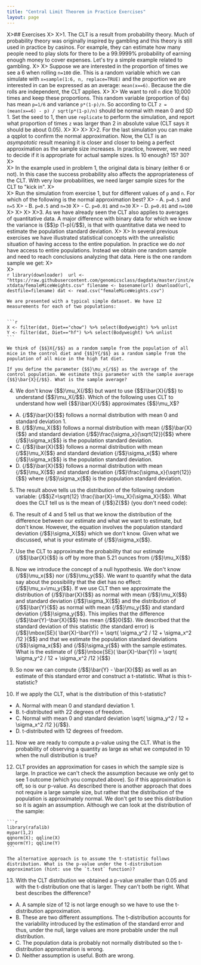 ```yaml
---
title: "Central Limit Theorem in Practice Exercises"
layout: page
---
```


X>## Exercises
X>
X>1. The CLT is a result from probability theory. Much of probability theory was originally inspired by gambling and this theory is still used in practice by casinos. For example, they can estimate how many people need to play slots for there to be a 99.9999% probability of earning enough money to cover expenses. Let's try a simple example related to gambling.
X>
X>    Suppose we are interested in the proportion of times we see a 6 when rolling `n=100` die. This is a random variable which we can simulate with `x=sample(1:6, n, replace=TRUE)` and the proportion we are interested in can be expressed as an average: `mean(x==6)`. Because the die rolls are independent, the CLT applies. 
X>
X>    We want to roll `n` dice 10,000 times and keep these proportions. This random variable (proportion of 6s) has mean `p=1/6` and variance `p*(1-p)/n`. So according to CLT `z = (mean(x==6) - p) / sqrt(p*(1-p)/n)` should be normal with mean 0 and SD 1. Set the seed to 1, then use `replicate` to perform the simulation, and report what proportion of times `z` was larger than 2 in absolute value (CLT says it should be about 0.05).
X>
X>
X>
X>2. For the last simulation you can make a qqplot to confirm the normal approximation. Now, the CLT is an _asympototic_ result meaning it is closer and closer to being a perfect approximation as the sample size increases. In practice, however, we need to decide if it is appropriate for actual sample sizes. Is 10 enough? 15? 30?
X>   
X>    In the example used in problem 1, the original data is binary (either 6 or not). In this case the success probability also affects the appropriateness of the CLT. With very low probabilities, we need larger sample sizes for the CLT to "kick in". 
X>   
X>    Run the simulation from exercise 1, but for different values of `p` and `n`. For which of the following is the normal approximation best?
X>  - A. `p=0.5` and `n=5`
X>  - B. `p=0.5` and `n=30`
X>  - C. `p=0.01` and `n=30`
X>  - D. `p=0.01` and `n=100`
X>
X>
X>
X>3. As we have already seen the CLT also applies to averages of quantitative data. A major difference with binary data for which we know the variance is {$$}p (1-p){/$$}, is that with quantitative data we need to estimate the population standard deviation. 
X>
X>    In several previous exercises we have illustrated statistical concepts with the unrealistic situation of having access to the entire population. In practice we do *not* have access to entire populations. Instead we obtain one random sample and need to reach conclusions analyzing that data. Here is the one random sample we get:
X>   
X>    
    ```r
    library(downloader) 
    url <- "https://raw.githubusercontent.com/genomicsclass/dagdata/master/inst/extdata/femaleMiceWeights.csv"
    filename <- basename(url)
    download(url, destfile=filename)
    dat <- read.csv("femaleMiceWeights.csv") 
    ```

    We are presented with a typical simple dataset. We have 12 measurements for each of two populations:
   
    
    ```r
    X <- filter(dat, Diet=="chow") %>% select(Bodyweight) %>% unlist
    Y <- filter(dat, Diet=="hf") %>% select(Bodyweight) %>% unlist
    ```

    We think of {$$}X{/$$} as a random sample from the population of all mice in the control diet and {$$}Y{/$$} as a random sample from the population of all mice in the high fat diet. 
   
    If you define the parameter {$$}\mu_x{/$$} as the average of the control population. We estimate this parameter with the sample average {$$}\bar{X}{/$$}. What is the sample average?



4. We don't know {$$}\mu_X{/$$} but want to use {$$}\bar{X}{/$$} to understand {$$}\mu_X{/$$}. Which of the following uses CLT to understand how well {$$}\bar{X}{/$$} approximates {$$}\mu_X$?
  - A. {/$$}\bar{X}{$$} follows a normal distribution with mean 0 and standard deviation 1.
  - B. {/$$}\mu_X{$$} follows a normal distribution with mean {/$$}\bar{X}{$$} and standard deviation {/$$}\frac{\sigma_x}{\sqrt{12}}{$$} where {/$$}\sigma_x{$$} is the population standard deviation.
  - C. {/$$}\bar{X}{$$} follows a normal distribution with mean {/$$}\mu_X{$$} and standard deviation {/$$}\sigma_x{$$} where {/$$}\sigma_x{$$} is the population standard deviation.
  - D. {/$$}\bar{X}{$$} follows a normal distribution with mean {/$$}\mu_X{$$} and standard deviation {/$$}\frac{\sigma_x}{\sqrt{12}}{$$} where {/$$}\sigma_x{$$} is the population standard deviation.


5. The result above tells us the distribution of the following random variable: {/$$}Z=\sqrt{12} \frac{\bar{X}-\mu_X}{\sigma_X}{$$}. What does the CLT tell us is the mean of {/$$}Z{$$} (you don't need code):


6. The result of 4 and 5 tell us that we know the distribution of the difference between our estimate and what we want to estimate, but don't know. However, the equation involves the population standard deviation {/$$}\sigma_X{$$} which we don't know. Given what we discussed, what is your estimate of {/$$}\sigma_x{$$}.    


7. Use the CLT to approximate the probability that our estimate {/$$}\bar{X}{$$} is off by more than 5.21 ounces from {/$$}\mu_X{$$}


8. Now we introduce the concept of a null hypothesis. We don't know {/$$}\mu_x{$$} nor {/$$}\mu_y{$$}. We want to quantify what the data say about the possibility that the diet has no effect: {/$$}\mu_x=\mu_y{$$}. If we use CLT then we approximate the distribution of {/$$}\bar{X}{$$} as normal with mean {/$$}\mu_X{$$} and standard deviation {/$$}\sigma_X{$$} and the distribution of {/$$}\bar{Y}{$$}  as normal with mean {/$$}\mu_y{$$} and standard deviation {/$$}\sigma_y{$$}. This implies that the difference {/$$}\bar{Y}-\bar{X}{$$} has mean {/$$}0{$$}. We described that the standard deviation of this statistic (the standard error) is {/$$}\mbox{SE}( \bar{X}-\bar{Y}) = \sqrt{ \sigma_y^2 / 12 + \sigma_x^2 /12 }{$$} and that we estimate the population standard deviations {/$$}\sigma_x{$$} and {/$$}\sigma_y{$$} with the sample estimates. What is the estimate of {/$$}\mbox{SE}( \bar{X}-\bar{Y}) = \sqrt{ \sigma_y^2 / 12 + \sigma_x^2 /12 }{$$} 


 
9. So now we can compute {/$$}\bar{Y} - \bar{X}{$$} as well as an estimate of this standard error and construct a t-statistic. What is this t-statistic?


10. If we apply the CLT, what is the distribution of this t-statistic?
  - A. Normal with mean 0 and standard deviation 1.
  - B. t-distributed with 22 degrees of freedom.
  - C. Normal with mean 0 and standard deviation \sqrt{ \sigma_y^2 / 12 + \sigma_x^2 /12 }{/$$}.
  - D. t-distributed with 12 degrees of freedom.
  
11. Now we are ready to compute a p-value using the CLT. What is the probability of observing a quantity as large as what we computed in 10 when the null distribution is true?



12.  CLT provides an approximation for cases in which the sample size is large. In practice we can't check the assumption because we only get to see 1 outcome (which you computed above). So if this approximation is off, so is our p-value. As described there is another approach that does not require a large sample size, but rather that the distribution of the population is approximately normal. We don't get to see this distribution so it is again an assumption. Although we can look at the distribution of the sample:
    
    ```r
    library(rafalib)
    mypar(1,2)
    qqnorm(X); qqline(X)
    qqnorm(Y); qqline(Y)
    ```

    The alternative approach is to assume the t-statistic follows distribution. What is the p-value under the t-distribution approximation (hint: use the `t.test` function)?



13. With the CLT distribution we obtained a p-value smaller than 0.05 and with the t-distribution one that is larger. They can't both be right. What best describes the difference?
  - A. A sample size of 12 is not large enough so we have to use the t-distribution approximation.
  - B. These are two different assumptions. The t-distribution accounts for the variability introduced by the estimation of the standard error and thus, under the null, large values are more probable under the null distribution.
  - C. The population data is probably not normally distributed so the t-distribution approximation is wrong.
  - D. Neither assumption is useful. Both are wrong.






  
   
   
